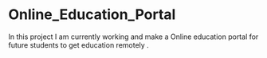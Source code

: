 # Online_Education_Portal
In this project I am currently working and make a Online education portal for future students to get education remotely .
